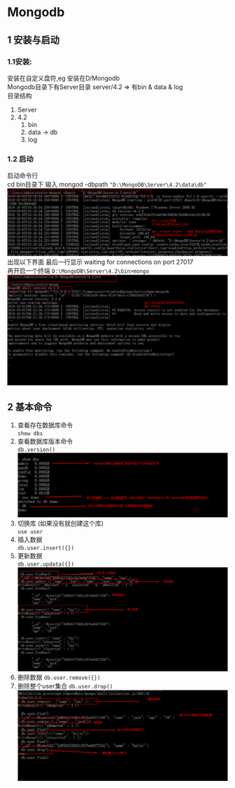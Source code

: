 # Mongodb 
## 1 安装与启动
### 1.1安装:  
安装在自定义盘符,eg 安装在D/Mongodb   
Mongodb目录下有Server目录 server/4.2 => 有bin & data & log  
目录结构
1. Server  
  1. 4.2  
     1. bin
     2. data -> db
     3. log  
### 1.2 启动  
启动命令行  
cd bin目录下 输入 mongod -dbpath  `"D:\MongoDB\Server\4.2\data\db" `
<img src="https://github.com/FanYaoFan/Koa/blob/master/Mongodb/img/mongoddbpath.png"></img>
出现以下界面 最后一行显示 waiting for connections on port 27017  
再开启一个终端  `D:\MongoDB\Server\4.2\bin>mongo`
<img src="https://github.com/FanYaoFan/Koa/blob/master/Mongodb/img/mongo.png"></img>  
## 2 基本命令  
1. 查看存在数据库命令  
`show dbs`  
2. 查看数据库版本命令  
`db.version()` 
<img src="https://github.com/FanYaoFan/Koa/blob/master/Mongodb/img/db.png"></img>  
3. 切换库 (如果没有就创建这个库)  
`use user`
4. 插入数据  
`db.user.insert({})`
5. 更新数据  
`db.user.updata({})`
<img src="https://github.com/FanYaoFan/Koa/blob/master/Mongodb/img/dbuser.png"></img>  
6. 删除数据
`db.user.remove({})`
7. 删除整个user集合
`db.user.drop() `   
<img src="https://github.com/FanYaoFan/Koa/blob/master/Mongodb/img/remove.png"></img>  
